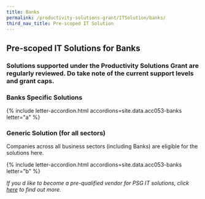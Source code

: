 ```yaml
---
title: Banks
permalink: /productivity-solutions-grant/ITSolution/banks/
third_nav_title: Pre-scoped IT Solution
---
```


## Pre-scoped IT Solutions for Banks

### Solutions supported under the Productivity Solutions Grant are regularly reviewed. Do take note of the current support levels and grant caps.

### Banks Specific Solutions
{% include letter-accordion.html accordions=site.data.acc053-banks letter="a" %}

### Generic Solution (for all sectors)
Companies across all business sectors (including Banks) are eligible for the solutions here.

{% include letter-accordion.html accordions=site.data.acc053-banks letter="b" %}

_If you d like to become a pre-qualified vendor for PSG IT solutions, click <a target='_blank' href='https://www.imda.gov.sg/icmvendors' >here</a> to find out more._